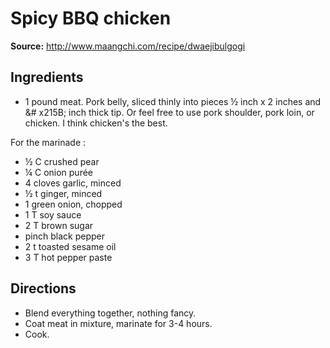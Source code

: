 # Spicy BBQ chicken

**Source:** http://www.maangchi.com/recipe/dwaejibulgogi

## Ingredients
- 1 pound meat. Pork belly, sliced thinly into pieces &frac12; inch x 2 inches and &# x215B; inch thick
tip. Or feel free to use pork shoulder, pork loin, or chicken. I think chicken's the best.

For the marinade :

- &frac12; C crushed pear
- &frac14; C onion purée
- 4 cloves garlic, minced
- &frac12; t ginger, minced
- 1 green onion, chopped
- 1 T soy sauce
- 2 T brown sugar
- pinch black pepper
- 2 t toasted sesame oil
- 3 T hot pepper paste

## Directions
- Blend everything together, nothing fancy.
- Coat meat in mixture, marinate for 3-4 hours.
- Cook.
